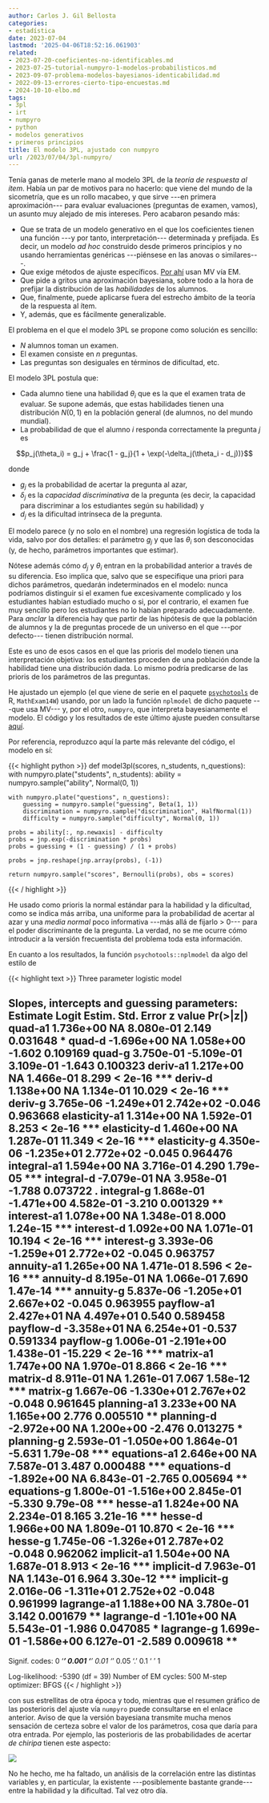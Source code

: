 ```yaml
---
author: Carlos J. Gil Bellosta
categories:
- estadística
date: 2023-07-04
lastmod: '2025-04-06T18:52:16.061903'
related:
- 2023-07-20-coeficientes-no-identificables.md
- 2023-07-25-tutorial-numpyro-1-modelos-probabilisticos.md
- 2023-09-07-problema-modelos-bayesianos-identicabilidad.md
- 2022-09-13-errores-cierto-tipo-encuestas.md
- 2024-10-10-elbo.md
tags:
- 3pl
- irt
- numpyro
- python
- modelos generativos
- primeros principios
title: El modelo 3PL, ajustado con numpyro
url: /2023/07/04/3pl-numpyro/
---
```


Tenía ganas de meterle mano al modelo 3PL de la _teoría de respuesta al ítem_. Había un par de motivos para no hacerlo: que viene del mundo de la sicometría, que es un rollo macabeo, y que sirve ---en primera aproximación--- para evaluar evaluaciones (preguntas de examen, vamos), un asunto muy alejado de mis intereses. Pero acabaron pesando más:

* Que se trata de un modelo generativo en el que los coeficientes tienen una función ---y por tanto, interpretación--- determinada y prefijada. Es decir, un modelo _ad hoc_ construido desde primeros principios y no usando herramientas genéricas ---piénsese en las anovas o similares---.
* Que exige métodos de ajuste específicos. [Por ahí](https://search.r-project.org/CRAN/refmans/psychotools/html/nplmodel.html) usan MV vía EM.
* Que pide a gritos una aproximación bayesiana, sobre todo a la hora de prefijar la distribución de las _habilidades_ de los alumnos.
* Que, finalmente, puede aplicarse fuera del estrecho ámbito de la teoría de la respuesta al ítem.
* Y, además, que es fácilmente generalizable.

El problema en el que el modelo 3PL se propone como solución es sencillo:

- $N$ alumnos toman un examen.
- El examen consiste en $n$ preguntas.
- Las preguntas son desiguales en términos de dificultad, etc.

El modelo 3PL postula que:

- Cada alumno tiene una habilidad $\theta_i$ que es la que el examen trata de evaluar. Se supone además, que estas habilidades tienen una distribución $N(0, 1)$ en la población general (de alumnos, no del mundo mundial).
- La probabilidad de que el alumno $i$ responda correctamente la pregunta $j$ es

$$p_j(\theta_i) = g_j + \frac{1 - g_j}{1 + \exp(-\delta_j(\theta_i - d_j))}$$

donde

* $g_j$ es la probabilidad de acertar la pregunta al azar,
* $\delta_j$ es la _capacidad discriminativa_ de la pregunta (es decir, la capacidad para discriminar a los estudiantes según su habilidad) y
* $d_j$ es la dificultad intrínseca de la pregunta.

El modelo parece (y no solo en el nombre) una regresión logística de toda la vida, salvo por dos detalles: el parámetro $g_j$ y que las $\theta_i$ son desconocidas (y, de hecho, parámetros importantes que estimar).

Nótese además cómo $d_j$ y $\theta_i$ entran en la probabilidad anterior a través de su diferencia. Eso implica que, salvo que se especifique una priori para dichos parámetros, quedarán indeterminados en el modelo: nunca podríamos distinguir si el examen fue excesivamente complicado y los estudiantes habían estudiado mucho o si, por el contrario, el examen fue muy sencillo pero los estudiantes no lo habían preparado adecuadamente. Para _anclar_ la diferencia hay que partir de las hipótesis de que la población de alumnos y la de preguntas procede de un universo en el que ---por defecto--- tienen distribución normal.

Este es uno de esos casos en el que las prioris del modelo tienen una interpretación objetiva: los estudiantes proceden de una población donde la habilidad tiene una distribución dada. Lo mismo podría predicarse de las prioris de los parámetros de las preguntas.

He ajustado un ejemplo (el que viene de serie en el paquete [`psychotools`](https://search.r-project.org/CRAN/refmans/psychotools/html/nplmodel.html) de R, `MathExam14W`) usando, por un lado la función `nplmodel` de dicho paquete ---que usa MV--- y, por el otro, `numpyro`, que interpreta bayesianamente el modelo. El código y los resultados de este último ajuste pueden consultarse [aquí](https://github.com/cjgb/datanalytics_code/blob/main/3pl/3pl.ipynb).

Por referencia, reproduzco aquí la parte más relevante del código, el modelo en sí:

{{< highlight python >}}
def model3pl(scores, n_students, n_questions):
    with numpyro.plate("students", n_students):
        ability = numpyro.sample("ability", Normal(0, 1))

    with numpyro.plate("questions", n_questions):
        guessing = numpyro.sample("guessing", Beta(1, 1))
        discrimination = numpyro.sample("discrimination", HalfNormal(1))
        difficulty = numpyro.sample("difficulty", Normal(0, 1))

    probs = ability[:, np.newaxis] - difficulty
    probs = jnp.exp(-discrimination * probs)
    probs = guessing + (1 - guessing) / (1 + probs)

    probs = jnp.reshape(jnp.array(probs), (-1))

    return numpyro.sample("scores", Bernoulli(probs), obs = scores)
{{< / highlight >}}

He usado como prioris la normal estándar para la habilidad y la dificultad, como se indica más arriba, una uniforme para la probabilidad de acertar al azar y una _media normal_ poco informativa ---más allá de fijarlo > 0--- para el poder discriminante de la pregunta. La verdad, no se me ocurre cómo introducir a la versión frecuentista del problema toda esta información.

En cuanto a los resultados, la función `psychotools::nplmodel` da algo del estilo de

{{< highlight text >}}
Three parameter logistic model

Slopes, intercepts and guessing parameters:
                Estimate Logit Estim. Std. Error z value Pr(>|z|)
quad-a1        1.736e+00           NA  8.080e-01   2.149 0.031648 *
quad-d        -1.696e+00           NA  1.058e+00  -1.602 0.109169
quad-g         3.750e-01   -5.109e-01  3.109e-01  -1.643 0.100323
deriv-a1       1.217e+00           NA  1.466e-01   8.299  < 2e-16 ***
deriv-d        1.138e+00           NA  1.134e-01  10.029  < 2e-16 ***
deriv-g        3.765e-06   -1.249e+01  2.742e+02  -0.046 0.963668
elasticity-a1  1.314e+00           NA  1.592e-01   8.253  < 2e-16 ***
elasticity-d   1.460e+00           NA  1.287e-01  11.349  < 2e-16 ***
elasticity-g   4.350e-06   -1.235e+01  2.772e+02  -0.045 0.964476
integral-a1    1.594e+00           NA  3.716e-01   4.290 1.79e-05 ***
integral-d    -7.079e-01           NA  3.958e-01  -1.788 0.073722 .
integral-g     1.868e-01   -1.471e+00  4.582e-01  -3.210 0.001329 **
interest-a1    1.078e+00           NA  1.348e-01   8.000 1.24e-15 ***
interest-d     1.092e+00           NA  1.071e-01  10.194  < 2e-16 ***
interest-g     3.393e-06   -1.259e+01  2.772e+02  -0.045 0.963757
annuity-a1     1.265e+00           NA  1.471e-01   8.596  < 2e-16 ***
annuity-d      8.195e-01           NA  1.066e-01   7.690 1.47e-14 ***
annuity-g      5.837e-06   -1.205e+01  2.667e+02  -0.045 0.963955
payflow-a1     2.427e+01           NA  4.497e+01   0.540 0.589458
payflow-d     -3.358e+01           NA  6.254e+01  -0.537 0.591334
payflow-g      1.006e-01   -2.191e+00  1.438e-01 -15.229  < 2e-16 ***
matrix-a1      1.747e+00           NA  1.970e-01   8.866  < 2e-16 ***
matrix-d       8.911e-01           NA  1.261e-01   7.067 1.58e-12 ***
matrix-g       1.667e-06   -1.330e+01  2.767e+02  -0.048 0.961645
planning-a1    3.233e+00           NA  1.165e+00   2.776 0.005510 **
planning-d    -2.972e+00           NA  1.200e+00  -2.476 0.013275 *
planning-g     2.593e-01   -1.050e+00  1.864e-01  -5.631 1.79e-08 ***
equations-a1   2.646e+00           NA  7.587e-01   3.487 0.000488 ***
equations-d   -1.892e+00           NA  6.843e-01  -2.765 0.005694 **
equations-g    1.800e-01   -1.516e+00  2.845e-01  -5.330 9.79e-08 ***
hesse-a1       1.824e+00           NA  2.234e-01   8.165 3.21e-16 ***
hesse-d        1.966e+00           NA  1.809e-01  10.870  < 2e-16 ***
hesse-g        1.745e-06   -1.326e+01  2.787e+02  -0.048 0.962062
implicit-a1    1.504e+00           NA  1.687e-01   8.913  < 2e-16 ***
implicit-d     7.963e-01           NA  1.143e-01   6.964 3.30e-12 ***
implicit-g     2.016e-06   -1.311e+01  2.752e+02  -0.048 0.961999
lagrange-a1    1.188e+00           NA  3.780e-01   3.142 0.001679 **
lagrange-d    -1.101e+00           NA  5.543e-01  -1.986 0.047085 *
lagrange-g     1.699e-01   -1.586e+00  6.127e-01  -2.589 0.009618 **
---
Signif. codes:  0 ‘***’ 0.001 ‘**’ 0.01 ‘*’ 0.05 ‘.’ 0.1 ‘ ’ 1

Log-likelihood: -5390 (df = 39)
Number of EM cycles: 500
M-step optimizer: BFGS
{{< / highlight >}}

con sus estrellitas de otra época y todo, mientras que el resumen gráfico de las posterioris del ajuste vía `numpyro` puede consultarse en el enlace anterior. Aviso de que la versión bayesiana transmite mucha menos sensación de certeza sobre el valor de los parámetros, cosa que daría para otra entrada. Por ejemplo, las posterioris de las probabilidades de acertar _de chiripa_ tienen este aspecto:

![](/wp-uploads/2023/3pl-posteriori-guessing.png#center)

No he hecho, me ha faltado, un análisis de la correlación entre las distintas variables y, en particular, la existente ---posiblemente bastante grande--- entre la habilidad y la dificultad. Tal vez otro día.